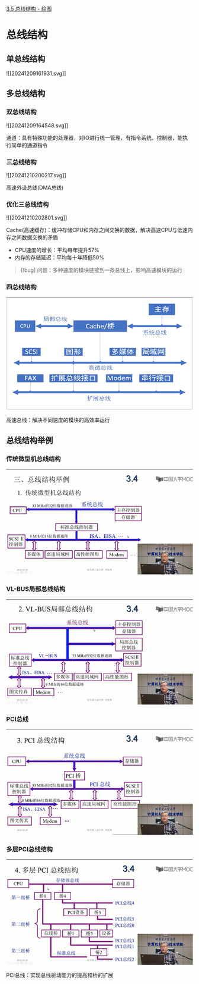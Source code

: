 [3.5 总线结构 - 绘图](../../attachment/3.5%20总线结构%20-%20绘图.vsdx)

# 总线结构

## 单总线结构

![[20241209161931.svg]]


## 多总线结构

### 双总线结构

![[20241209164548.svg]]



通道：具有特殊功能的处理器，对IO进行统一管理，有指令系统、控制器，能执行简单的通道指令

### 三总线结构
![[20241210200217.svg]]

高速外设总线(DMA总线)

### 优化三总线结构
![[20241210202801.svg]]

Cache(高速缓存)：缓冲存储CPU和内存之间交换的数据，解决高速CPU与低速内存之间数据交换的矛盾
- CPU速度的增长：平均每年提升57%
- 内存的存储延迟：平均每十年降低50%

> [!bug] 问题：多种速度的模块链接到一条总线上，影响高速模块的运行

### 四总线结构

![image 20240228130810](../../attachment/png/Pasted%20image%2020240228130810.png)

高速总线：解决不同速度的模块的高效率运行

## 总线结构举例

### 传统微型机总线结构

![image 20240228130818](../../attachment/png/Pasted%20image%2020240228130818.png)

### VL-BUS局部总线结构

![image 20240228130822](../../attachment/png/Pasted%20image%2020240228130822.png)

### PCI总线

![image 20240228130826](../../attachment/png/Pasted%20image%2020240228130826.png)

### 多层PCI总线结构

![image 20240228130839](../../attachment/png/Pasted%20image%2020240228130839.png)

PCI总线：实现总线驱动能力的提高和桥的扩展
